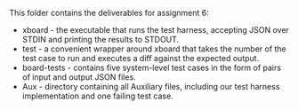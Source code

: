 This folder contains the deliverables for assignment 6:

* xboard - the executable that runs the test harness, accepting JSON over STDIN
and printing the results to STDOUT.
* test - a convenient wrapper around xboard that takes the number of the test
case to run and executes a diff against the expected output.
* board-tests - contains five system-level test cases in the form of pairs of
input and output JSON files.
* Aux - directory containing all Auxiliary files, including our test harness
implementation and one failing test case.
